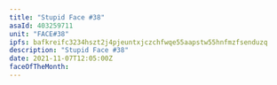 ```yaml
---
title: "Stupid Face #38"
asaId: 403259711
unit: "FACE#38"
ipfs: bafkreifc3234hszt2j4pjeuntxjczchfwqe55aapstw55hnfmzfsenduzq
description: "Stupid Face #38"
date: 2021-11-07T12:05:00Z
faceOfTheMonth:
---
```

